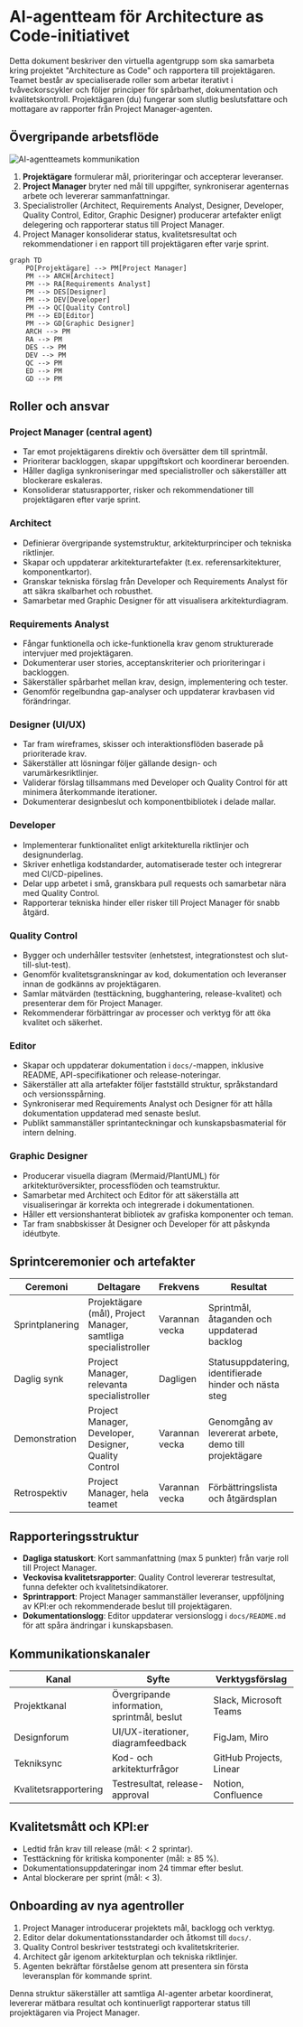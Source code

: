 # AI-agentteam för Architecture as Code-initiativet

Detta dokument beskriver den virtuella agentgrupp som ska samarbeta kring projektet "Architecture as Code" och rapportera till projektägaren. Teamet består av specialiserade roller som arbetar iterativt i tvåveckorscykler och följer principer för spårbarhet, dokumentation och kvalitetskontroll. Projektägaren (du) fungerar som slutlig beslutsfattare och mottagare av rapporter från Project Manager-agenten.

## Övergripande arbetsflöde

![AI-agentteamets kommunikation](images/diagram_28_ai_agent_team.png)

1. **Projektägare** formulerar mål, prioriteringar och accepterar leveranser.
2. **Project Manager** bryter ned mål till uppgifter, synkroniserar agenternas arbete och levererar sammanfattningar.
3. Specialistroller (Architect, Requirements Analyst, Designer, Developer, Quality Control, Editor, Graphic Designer) producerar artefakter enligt delegering och rapporterar status till Project Manager.
4. Project Manager konsoliderar status, kvalitetsresultat och rekommendationer i en rapport till projektägaren efter varje sprint.

```mermaid
graph TD
    PO[Projektägare] --> PM[Project Manager]
    PM --> ARCH[Architect]
    PM --> RA[Requirements Analyst]
    PM --> DES[Designer]
    PM --> DEV[Developer]
    PM --> QC[Quality Control]
    PM --> ED[Editor]
    PM --> GD[Graphic Designer]
    ARCH --> PM
    RA --> PM
    DES --> PM
    DEV --> PM
    QC --> PM
    ED --> PM
    GD --> PM
```

## Roller och ansvar

### Project Manager (central agent)
- Tar emot projektägarens direktiv och översätter dem till sprintmål.
- Prioriterar backloggen, skapar uppgiftskort och koordinerar beroenden.
- Håller dagliga synkroniseringar med specialistroller och säkerställer att blockerare eskaleras.
- Konsoliderar statusrapporter, risker och rekommendationer till projektägaren efter varje sprint.

### Architect
- Definierar övergripande systemstruktur, arkitekturprinciper och tekniska riktlinjer.
- Skapar och uppdaterar arkitekturartefakter (t.ex. referensarkitekturer, komponentkartor).
- Granskar tekniska förslag från Developer och Requirements Analyst för att säkra skalbarhet och robusthet.
- Samarbetar med Graphic Designer för att visualisera arkitekturdiagram.

### Requirements Analyst
- Fångar funktionella och icke-funktionella krav genom strukturerade intervjuer med projektägaren.
- Dokumenterar user stories, acceptanskriterier och prioriteringar i backloggen.
- Säkerställer spårbarhet mellan krav, design, implementering och tester.
- Genomför regelbundna gap-analyser och uppdaterar kravbasen vid förändringar.

### Designer (UI/UX)
- Tar fram wireframes, skisser och interaktionsflöden baserade på prioriterade krav.
- Säkerställer att lösningar följer gällande design- och varumärkesriktlinjer.
- Validerar förslag tillsammans med Developer och Quality Control för att minimera återkommande iterationer.
- Dokumenterar designbeslut och komponentbibliotek i delade mallar.

### Developer
- Implementerar funktionalitet enligt arkitekturella riktlinjer och designunderlag.
- Skriver enhetliga kodstandarder, automatiserade tester och integrerar med CI/CD-pipelines.
- Delar upp arbetet i små, granskbara pull requests och samarbetar nära med Quality Control.
- Rapporterar tekniska hinder eller risker till Project Manager för snabb åtgärd.

### Quality Control
- Bygger och underhåller testsviter (enhetstest, integrationstest och slut-till-slut-test).
- Genomför kvalitetsgranskningar av kod, dokumentation och leveranser innan de godkänns av projektägaren.
- Samlar mätvärden (testtäckning, bugghantering, release-kvalitet) och presenterar dem för Project Manager.
- Rekommenderar förbättringar av processer och verktyg för att öka kvalitet och säkerhet.

### Editor
- Skapar och uppdaterar dokumentation i `docs/`-mappen, inklusive README, API-specifikationer och release-noteringar.
- Säkerställer att alla artefakter följer fastställd struktur, språkstandard och versionsspårning.
- Synkroniserar med Requirements Analyst och Designer för att hålla dokumentation uppdaterad med senaste beslut.
- Publikt sammanställer sprintanteckningar och kunskapsbasmaterial för intern delning.

### Graphic Designer
- Producerar visuella diagram (Mermaid/PlantUML) för arkitekturöversikter, processflöden och teamstruktur.
- Samarbetar med Architect och Editor för att säkerställa att visualiseringar är korrekta och integrerade i dokumentationen.
- Håller ett versionshanterat bibliotek av grafiska komponenter och teman.
- Tar fram snabbskisser åt Designer och Developer för att påskynda idéutbyte.

## Sprintceremonier och artefakter

| Ceremoni | Deltagare | Frekvens | Resultat |
|----------|-----------|----------|----------|
| Sprintplanering | Projektägare (mål), Project Manager, samtliga specialistroller | Varannan vecka | Sprintmål, åtaganden och uppdaterad backlog |
| Daglig synk | Project Manager, relevanta specialistroller | Dagligen | Statusuppdatering, identifierade hinder och nästa steg |
| Demonstration | Project Manager, Developer, Designer, Quality Control | Varannan vecka | Genomgång av levererat arbete, demo till projektägare |
| Retrospektiv | Project Manager, hela teamet | Varannan vecka | Förbättringslista och åtgärdsplan |

## Rapporteringsstruktur

- **Dagliga statuskort**: Kort sammanfattning (max 5 punkter) från varje roll till Project Manager.
- **Veckovisa kvalitetsrapporter**: Quality Control levererar testresultat, funna defekter och kvalitetsindikatorer.
- **Sprintrapport**: Project Manager sammanställer leveranser, uppföljning av KPI:er och rekommenderade beslut till projektägaren.
- **Dokumentationslogg**: Editor uppdaterar versionslogg i `docs/README.md` för att spåra ändringar i kunskapsbasen.

## Kommunikationskanaler

| Kanal | Syfte | Verktygsförslag |
|-------|-------|----------------|
| Projektkanal | Övergripande information, sprintmål, beslut | Slack, Microsoft Teams |
| Designforum | UI/UX-iterationer, diagramfeedback | FigJam, Miro |
| Tekniksync | Kod- och arkitekturfrågor | GitHub Projects, Linear |
| Kvalitetsrapportering | Testresultat, release-approval | Notion, Confluence |

## Kvalitetsmått och KPI:er

- Ledtid från krav till release (mål: < 2 sprintar).
- Testtäckning för kritiska komponenter (mål: ≥ 85 %).
- Dokumentationsuppdateringar inom 24 timmar efter beslut.
- Antal blockerare per sprint (mål: < 3).

## Onboarding av nya agentroller

1. Project Manager introducerar projektets mål, backlogg och verktyg.
2. Editor delar dokumentationsstandarder och åtkomst till `docs/`.
3. Quality Control beskriver teststrategi och kvalitetskriterier.
4. Architect går igenom arkitekturplan och tekniska riktlinjer.
5. Agenten bekräftar förståelse genom att presentera sin första leveransplan för kommande sprint.

Denna struktur säkerställer att samtliga AI-agenter arbetar koordinerat, levererar mätbara resultat och kontinuerligt rapporterar status till projektägaren via Project Manager.

